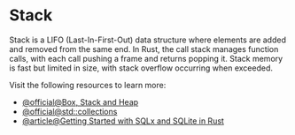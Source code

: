 # Stack

Stack is a LIFO (Last-In-First-Out) data structure where elements are added and removed from the same end. In Rust, the call stack manages function calls, with each call pushing a frame and returns popping it. Stack memory is fast but limited in size, with stack overflow occurring when exceeded.

Visit the following resources to learn more:

- [@official@Box, Stack and Heap](https://doc.rust-lang.org/rust-by-example/std/box.html)
- [@official@std::collections](https://doc.rust-lang.org/std/collections/index.html)
- [@article@Getting Started with SQLx and SQLite in Rust](https://medium.com/rustaceans/getting-started-with-sqlx-and-sqlite-in-rust-895ae7fc01ae)
